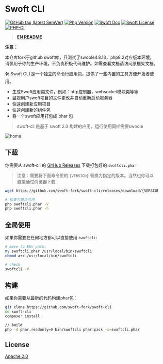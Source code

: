# Swoft CLI

[![GitHub tag (latest SemVer)](https://img.shields.io/github/tag/swoft-cloud/swoft-cli)](https://github.com/swoft-fork/swoft-cli)
[![Php Version](https://img.shields.io/badge/php-%3E=8.0-brightgreen.svg?maxAge=2592000)](https://secure.php.net/)
[![Swoft Doc](https://img.shields.io/badge/docs-passing-green.svg?maxAge=2592000)](https://www.swoft.org/docs)
[![Swoft License](https://img.shields.io/hexpm/l/plug.svg?maxAge=2592000)](https://github.com/swoft-cloud/swoft/blob/master/LICENSE)
[![PHP-CI](https://github.com/swoft-cloud/swoft-cli/workflows/PHP-CI/badge.svg)](https://github.com/swoft-cloud/swoft-cli/actions)

> **[EN README](README.md)**

**注意：**

本仓库fork于github swoft库，只测试了swoole4.8.13，php8.2对应版本环境，请慎用于你的生产环境，不负责积极代码维护。如需查看文档请访问原框架文档。


🛠️ Swoft CLI 是一个独立的命令行应用包，提供了一些内置的工具方便开发者使用。

- 生成Swoft应用类文件，例如：http控制器，websocket模块类等等
- 监视用户swoft项目的文件更改并自动重新启动服务器
- 快速创建新应用项目
- 快速创建新的组件包
- 将一个swoft应用打包成 phar 包

> swoft-cli 是基于 swoft 2.0 构建的应用，运行使用同样需要swoole

![home](swoftcli-home.png)

## 下载

你需要从 swoft-cli 的 [GitHub Releases](https://github.com/swoft-fork/swoft-cli/releases) 下载打包好的 `swoftcli.phar`

> 注意：需要将下面命令里的 `{VERSION}` 替换为指定的版本。当然也你可以直接通过浏览器下载

```bash
wget https://github.com/swoft-fork/swoft-cli/releases/download/{VERSION}/swoftcli.phar

# 检查包是否可用
php swoftcli.phar -V
php swoftcli.phar -h
```

## 全局使用

如果你需要在任何地方都可以直接使用 `swoftcli`:

```bash
# move to ENV path:
mv swoftcli.phar /usr/local/bin/swoftcli
chmod a+x /usr/local/bin/swoftcli

# check
swoftcli -V
```

## 构建

如果你需要从最新的代码构建phar包：

```bash
git clone https://github.com/swoft-fork/swoft-cli
cd swoft-cli 
composer install

// build
php -d phar.readonly=0 bin/swoftcli phar:pack -o=swoftcli.phar
```

## License

[Apache 2.0](LICENSE)
